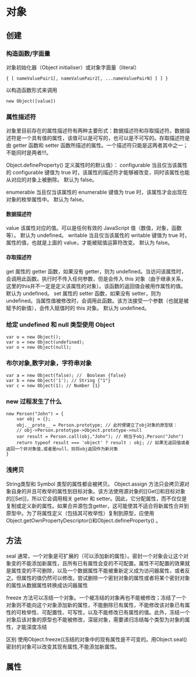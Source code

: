 # 对象

## 创建

### 构造函数/字面量
 对象初始化器（Object initialiser）或对象字面量（literal）
```
{ [ nameValuePair1[, nameValuePair2[, ...nameValuePairN] ] ] }
```
 以构造函数形式来调用
```
new Object([value])
```

### 属性描述符
对象里目前存在的属性描述符有两种主要形式：数据描述符和存取描述符。数据描述符是一个具有值的属性，该值可以是可写的，也可以是不可写的。存取描述符是由 getter 函数和 setter 函数所描述的属性。一个描述符只能是这两者其中之一；不能同时是两者!!!。

Object.defineProperty() 定义属性时的默认值）：
configurable
当且仅当该属性的 configurable 键值为 true 时，该属性的描述符才能够被改变，同时该属性也能从对应的对象上被删除。
默认为 false。

enumerable
当且仅当该属性的 enumerable 键值为 true 时，该属性才会出现在对象的枚举属性中。
默认为 false。

####  数据描述符
value
该属性对应的值。可以是任何有效的 JavaScript 值（数值，对象，函数等）。
默认为 undefined。
writable
当且仅当该属性的 writable 键值为 true 时，属性的值，也就是上面的 value，才能被赋值运算符改变。
默认为 false。

####  存取描述符
get
属性的 getter 函数，如果没有 getter，则为 undefined。当访问该属性时，会调用此函数。执行时不传入任何参数，但是会传入 this 对象（由于继承关系，这里的this并不一定是定义该属性的对象）。该函数的返回值会被用作属性的值。
默认为 undefined。
set
属性的 setter 函数，如果没有 setter，则为 undefined。当属性值被修改时，会调用此函数。该方法接受一个参数（也就是被赋予的新值），会传入赋值时的 this 对象。
默认为 undefined。

### 给定 undefined 和 null 类型使用 Object
```
var o = new Object();
var o = new Object(undefined);
var o = new Object(null);
```

### 布尔对象,数字对象，字符串对象
```
var a = new Object(false); //  Boolean {false}
var b = new Object('1'); // String {"1"}
var c = new Object(1); // Number {1}
```

### new 过程发生了什么

```
new Person("John") = {
    var obj = {};
	obj.__proto__ = Person.prototype; // 此时便建立了obj对象的原型链：
	// obj->Person.prototype->Object.prototype->null
	var result = Person.call(obj,"John"); // 相当于obj.Person("John")
	return typeof result === 'object' ? result : obj; // 如果无返回值或者返回一个非对象值,或者是null，则将obj返回作为新对象
}
```

### 浅拷贝
String类型和 Symbol 类型的属性都会被拷贝。
Object.assign 方法只会拷贝源对象自身的并且可枚举的属性到目标对象。该方法使用源对象的[[Get]]和目标对象的[[Set]]，所以它会调用相关 getter 和 setter。因此，它分配属性，而不仅仅是复制或定义新的属性。如果合并源包含getter，这可能使其不适合将新属性合并到原型中。为了将属性定义（包括其可枚举性）复制到原型，应使用Object.getOwnPropertyDescriptor()和Object.defineProperty() 。

## 方法

seal
通常，一个对象是可扩展的（可以添加新的属性）。密封一个对象会让这个对象变的不能添加新属性，且所有已有属性会变的不可配置。属性不可配置的效果就是属性变的不可删除，以及一个数据属性不能被重新定义成为访问器属性，或者反之。但属性的值仍然可以修改。尝试删除一个密封对象的属性或者将某个密封对象的属性从数据属性转换成访问器属性

freeze
方法可以冻结一个对象。一个被冻结的对象再也不能被修改；冻结了一个对象则不能向这个对象添加新的属性，不能删除已有属性，不能修改该对象已有属性的可枚举性、可配置性、可写性，以及不能修改已有属性的值。此外，冻结一个对象后该对象的原型也不能被修改，深层对象，需要递归冻结每个类型为对象的属性，才能深度冻结

区别 
使用Object.freeze()冻结的对象中的现有属性是不可变的。用Object.seal()密封的对象可以改变其现有属性,不能添加新属性。
## 属性
